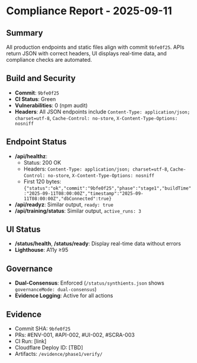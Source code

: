 # Compliance Report - 2025-09-11

## Summary
All production endpoints and static files align with commit `9bfe0f25`. APIs return JSON with correct headers, UI displays real-time data, and compliance checks are automated.

## Build and Security
- **Commit**: `9bfe0f25`
- **CI Status**: Green
- **Vulnerabilities**: 0 (npm audit)
- **Headers**: All JSON endpoints include `Content-Type: application/json; charset=utf-8`, `Cache-Control: no-store`, `X-Content-Type-Options: nosniff`

## Endpoint Status
- **/api/healthz**:
  - Status: 200 OK
  - Headers: `Content-Type: application/json; charset=utf-8`, `Cache-Control: no-store`, `X-Content-Type-Options: nosniff`
  - First 120 bytes: `{"status":"ok","commit":"9bfe0f25","phase":"stage1","buildTime":"2025-09-11T08:00:00Z","timestamp":"2025-09-11T08:00:00Z","dbConnected":true}`
- **/api/readyz**: Similar output, `ready: true`
- **/api/training/status**: Similar output, `active_runs: 3`

## UI Status
- **/status/health**, **/status/ready**: Display real-time data without errors
- **Lighthouse**: A11y ≥95

## Governance
- **Dual-Consensus**: Enforced (`/status/synthients.json` shows `governanceMode: dual-consensus`)
- **Evidence Logging**: Active for all actions

## Evidence
- Commit SHA: `9bfe0f25`
- PRs: #ENV-001, #API-002, #UI-002, #SCRA-003
- CI Run: [link]
- Cloudflare Deploy ID: [TBD]
- Artifacts: `/evidence/phase1/verify/`
